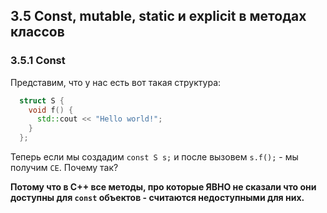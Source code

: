 ## 3.5 Const, mutable, static и explicit в методах классов

### 3.5.1 Const

Представим, что у нас есть вот такая структура:

```cpp
  struct S {
    void f() {
      std::cout << "Hello world!";
    }
  };
```

Теперь если мы создадим `const S s;` и после вызовем `s.f();` - мы получим `CE`. Почему так? 

**Потому что в C++ все методы, про которые ЯВНО не сказали что они доступны для `const` объектов - считаются недоступными для них.**

